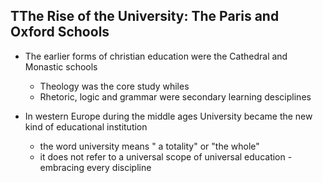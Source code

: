 

## TThe Rise of the University: The Paris and Oxford Schools

* The earlier forms of christian education were the Cathedral and Monastic schools
    * Theology was the core study whiles
    * Rhetoric, logic and grammar were secondary learning desciplines

* In western Europe during the middle ages University became the new kind of educational institution
    * the word university means " a totality" or "the whole"
    * it does not refer to a universal scope of universal education - embracing every discipline